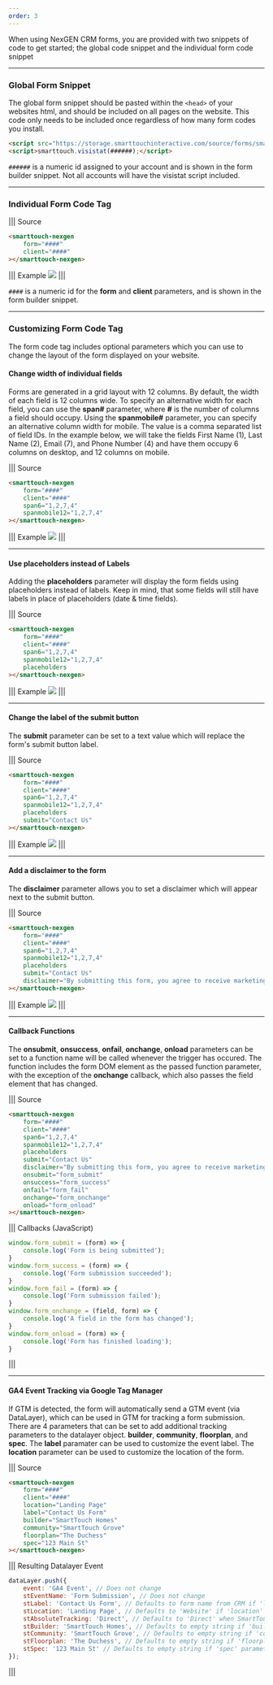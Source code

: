 ```yaml
---
order: 3
---
```

When using NexGEN CRM forms, you are provided with two snippets of code to get started; the global code snippet and the individual form code snippet

---

### Global Form Snippet

The global form snippet should be pasted within the `<head>` of your websites html, and should be included on all pages on the website. This code only needs to be included once regardless of how many form codes you install.

```html
<script src="https://storage.smarttouchinteractive.com/source/forms/smarttouch.js"></script>
<script>smarttouch.visistat(######);</script>
```

`######` is a numeric id assigned to your account and is shown in the form builder snippet.  Not all accounts will have the visistat script included.

---

### Individual Form Code Tag

||| Source
```html
<smarttouch-nexgen
	form="####"
	client="####"
></smarttouch-nexgen>
```
||| Example
![](/assets/form-default.png)
|||

`####` is a numeric id for the __form__ and __client__ parameters, and is shown in the form builder snippet.

---

### Customizing Form Code Tag

The form code tag includes optional parameters which you can use to change the layout of the form displayed on your website.

#### Change width of individual fields

Forms are generated in a grid layout with 12 columns.  By default, the width of each field is 12 columns wide.  To specify an alternative width for each field, you can use the __span#__ parameter, where __#__ is the number of columns a field should occupy.  Using the __spanmobile#__ parameter, you can specify an alternative column width for mobile.  The value is a comma separated list of field IDs.  In the example below, we will take the fields First Name (1), Last Name (2), Email (7), and Phone Number (4) and have them occupy 6 columns on desktop, and 12 columns on mobile.  

||| Source
```html
<smarttouch-nexgen
	form="####"
	client="####"
	span6="1,2,7,4"
	spanmobile12="1,2,7,4"
></smarttouch-nexgen>
```
||| Example
![](/assets/form-fieldwidths.png)
|||

---

#### Use placeholders instead of Labels

Adding the __placeholders__ parameter will display the form fields using placeholders instead of labels.  Keep in mind, that some fields will still have labels in place of placeholders (date & time fields).

||| Source
```html
<smarttouch-nexgen
	form="####"
	client="####"
	span6="1,2,7,4"
	spanmobile12="1,2,7,4"
	placeholders
></smarttouch-nexgen>
```
||| Example
![](/assets/form-placeholders.png)
|||

---

#### Change the label of the submit button

The __submit__ parameter can be set to a text value which will replace the form's submit button label.

||| Source
```html
<smarttouch-nexgen
	form="####"
	client="####"
	span6="1,2,7,4"
	spanmobile12="1,2,7,4"
	placeholders
	submit="Contact Us"
></smarttouch-nexgen>
```
||| Example
![](/assets/form-submitbutton.png)
|||

---

#### Add a disclaimer to the form

The __disclaimer__ parameter allows you to set a disclaimer which will appear next to the submit button.

||| Source
```html
<smarttouch-nexgen
	form="####"
	client="####"
	span6="1,2,7,4"
	spanmobile12="1,2,7,4"
	placeholders
	submit="Contact Us"
	disclaimer="By submitting this form, you agree to receive marketing communications from SmartTouch Interactive. You may unsubscribe at any time."
></smarttouch-nexgen>
```
||| Example
![](/assets/form-disclaimer.png)
|||

---

#### Callback Functions

The __onsubmit__, __onsuccess__, __onfail__, __onchange__, __onload__  parameters can be set to a function name will be called whenever the trigger has occured.  The function includes the form DOM element as the passed function parameter, with the exception of the __onchange__ callback, which also passes the field element that has changed.

||| Source
```html
<smarttouch-nexgen
	form="####"
	client="####"
	span6="1,2,7,4"
	spanmobile12="1,2,7,4"
	placeholders
	submit="Contact Us"
	disclaimer="By submitting this form, you agree to receive marketing communications from SmartTouch Interactive. You may unsubscribe at any time."
	onsubmit="form_submit"
	onsuccess="form_success"
	onfail="form_fail"
	onchange="form_onchange"
	onload="form_onload"
></smarttouch-nexgen>
```
||| Callbacks (JavaScript)
```js
window.form_submit = (form) => {
	console.log('Form is being submitted');
}
window.form_success = (form) => {
	console.log('Form submission succeeded');
}
window.form_fail = (form) => {
	console.log('Form submission failed');
}
window.form_onchange = (field, form) => {
	console.log('A field in the form has changed');
}
window.form_onload = (form) => {
	console.log('Form has finished loading');
}
```
|||

---

#### GA4 Event Tracking via Google Tag Manager

If GTM is detected, the form will automatically send a GTM event (via DataLayer), which can be used in GTM for tracking a form submission.  There are 4 parameters that can be set to add additional tracking parameters to the datalayer object.  __builder__, __community__, __floorplan__, and __spec__.  The __label__ paramater can be used to customize the event label.  The __location__ parameter can be used to customize the location of the form.

||| Source
```html
<smarttouch-nexgen
	form="####"
	client="####"
	location="Landing Page"
	label="Contact Us Form"
	builder="SmartTouch Homes"
	community="SmartTouch Grove"
	floorplan="The Duchess"
	spec="123 Main St"
></smarttouch-nexgen>
```
||| Resulting Datalayer Event
```js
dataLayer.push({
	event: 'GA4 Event', // Does not change
	stEventName: 'Form Submission', // Does not change
	stLabel: 'Contact Us Form', // Defaults to form name from CRM if 'label' parameter not included
	stLocation: 'Landing Page', // Defaults to 'Website' if 'location' parameter not included
	stAbsoluteTracking: 'Direct', // Defaults to 'Direct' when SmartTouch absolute tracking is not triggered
	stBuilder: 'SmartTouch Homes', // Defaults to empty string if 'builder' parameter not included
	stCommunity: 'SmartTouch Grove', // Defaults to empty string if 'community' parameter not included
	stFloorplan: 'The Duchess', // Defaults to empty string if 'floorplan' parameter not included
	stSpec: '123 Main St' // Defaults to empty string if 'spec' parameter not included
});
```
|||